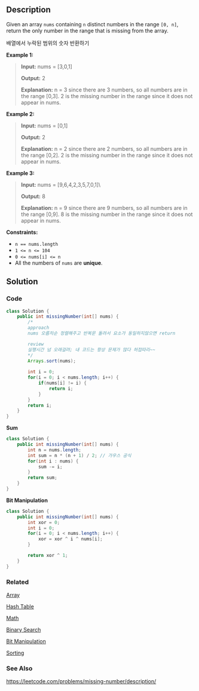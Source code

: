 ## Description

Given an array `nums` containing `n` distinct numbers in the range `[0, n]`, return the only number in the range that is missing from the array.

배열에서 누락된 범위의 숫자 반환하기

**Example 1:**

> **Input:** nums = [3,0,1]
> 
> **Output:** 2
> 
> **Explanation:** n = 3 since there are 3 numbers, so all numbers are in the range [0,3]. 2 is the missing number in the range since it does not appear in nums.

**Example 2:**

> **Input:** nums = [0,1]
> 
> **Output:** 2
> 
> **Explanation:** n = 2 since there are 2 numbers, so all numbers are in the range [0,2]. 2 is the missing number in the range since it does not appear in nums.

**Example 3:**

> **Input:** nums = [9,6,4,2,3,5,7,0,1]\
> 
> **Output:** 8
> 
> **Explanation:** n = 9 since there are 9 numbers, so all numbers are in the range [0,9]. 8 is the missing number in the range since it does not appear in nums.

**Constraints:**

- `n == nums.length`
- `1 <= n <= 104`
- `0 <= nums[i] <= n`
- All the numbers of `nums` are **unique**.

## Solution
### Code
```java
class Solution {
    public int missingNumber(int[] nums) {
        /*
        approach
        nums 오름차순 정렬해주고 반복문 돌려서 요소가 동일하지않으면 return

        review
        실행시간 넘 오래걸려; 내 코드는 항상 문제가 많다 허접따리~~
        */
        Arrays.sort(nums);
        
        int i = 0;
        for(i = 0; i < nums.length; i++) {
            if(nums[i] != i) {
                return i;
            }
        }
        return i;
    }
}
```

**Sum**
```java
class Solution {
    public int missingNumber(int[] nums) {
        int n = nums.length;
        int sum = n * (n + 1) / 2; // 가우스 공식
        for(int i : nums) {
            sum -= i;
        }
        return sum;
    }
}
```

**Bit Manipulation**

```java
class Solution {
    public int missingNumber(int[] nums) {
        int xor = 0;
        int i = 0;
        for(i = 0; i < nums.length; i++) {
            xor = xor ^ i ^ nums[i];
        }

        return xor ^ 1;
    }
}
```


### Related
[Array](/Data-Structure/Array.md)

[Hash Table](/Data-Structure/Hash-Table.md)

[Math](/Java/Math-class.md)

[Binary Search](/Algorithm/Binary-Search.md)

[Bit Manipulation](/Algorithm/Bit-Manipulation.md)

[Sorting](/Algorithm/Sorting.md)


### See Also

https://leetcode.com/problems/missing-number/description/
